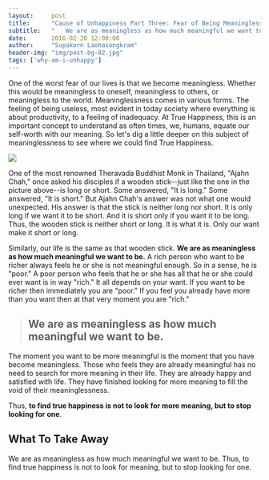 ```yaml
---
layout:     post
title:      "Cause of Unhappiness Part Three: Fear of Being Meaningless"
subtitle:   "	We are as meaningless as how much meaningful we want to be. Thus, to find true happiness is not to look for meaning, but to stop looking for one."
date:       2016-02-20 12:00:00
author:     "Supakorn Laohasongkram"
header-img: "img/post-bg-02.jpg"
tags: ['why-am-i-unhappy']
---
```


One of the worst fear of our lives is that we become meaningless. Whether this would be meaningless to oneself, meaningless to others, or meaningless to the world. Meaninglessness comes in various forms. The feeling of being useless, most evident in today society where everything is about productivity, to a feeling of inadequacy. At True Happiness, this is an important concept to understand as often times, we, humans, equate our self-worth with our meaning. So let's dig a little deeper on this subject of meaninglessness to see where we could find True Happiness.

<img class="img-responsive" src="http://true-happiness.github.io/img/stick.jpg" />

One of the most renowned Theravada Buddhist Monk in Thailand, "Ajahn Chah," once asked his disciples if a wooden stick--just like the one in the picture above--is long or short. Some answered, "It is long." Some answered, "It is short." But Ajahn Chah's answer was not what one would unexpected. His answer is that the stick is neither long nor short. It is only long if we want it to be short. And it is short only if you want it to be long. Thus, the wooden stick is neither short or long. It is what it is. Only our want make it short or long.

Similarly, our life is the same as that wooden stick. <strong>We are as meaningless as how much meaningful we want to be.</strong> A rich person who want to be richer always feels he or she is not meaningful enough. So in a sense, he is "poor." A poor person who feels that he or she has all that he or she could ever want is in way "rich." It all depends on your want. If you want to be richer then immediately you are "poor." If you feel you already have more than you want then at that very moment you are "rich."
<blockquote>
<h2>We are as meaningless as how much meaningful we want to be.</h2>
</blockquote>
The moment you want to be more meaningful is the moment that you have become meaningless. Those who feels they are already meaningful has no need to search for more meaning in their life. They are already happy and satisfied with life. They have finished looking for more meaning to fill the void of their meaninglessness.

Thus, <strong>to find true happiness is not to look for more meaning, but to stop looking for one</strong>.
<h2 class="section-heading">What To Take Away</h2>
We are as meaningless as how much meaningful we want to be. Thus, to find true happiness is not to look for meaning, but to stop looking for one.

<!-- 
<p>
	Meaning emernate from the function of difference. What I mean by that is meaning is only possible by comparing two things. The meaning of something is emernate from what it is not. How
</p> -->

<!-- 
<p>Life, in essense, is incomparable to one another. Life is just is. You can compare all you want but at the end of the day how could you ever compare something so different to one another? So live and let live.</p>

We are as meaningless as we want to be. 


<p>meaning = self-worth</p>

<p>If you have studied Philosophy espeically on the topic of epistemology or the study of how we know what we know then you will know that meaning emernate from a function of difference. What I mean by that is </p>

<p>This is what I am going to tell you. First, it's ok to be meaningless.(decontructivist) Second, you are not meaningless.(constructivist)</p>

<p>People are looking for a meaningful life, but to truly live is not to look for one.</p>


<p>If you want to be meaningful, then you need to have what it takes to be meaningless.</p>

<a href="http://seattleinsight.org/Talks/BrowseTalks/DharmaTalk/tabid/90/TalkID/375/Default.aspx">recommended talks</a>



<p> 
	Let's face it. I believe we are all born with the fear of being meaningless. We are so fearful that we will not have any meaning that we live our lives trying to add meaning to ourselves. We buy things we do not need to help boost our ego. We want to get that degrees so that we look better than our friends. We want to get that job so that we feel better about ourselves. Why? because we feel we still do not have enough.
</p>

<blockquote>It takes so little, so infinitely little, for someone to find himself on the other side of the border, where everything - love, convictions, faith, history - no longer has meaning. The whole mystery of human life resides on the fact that it is spent in the immediate proximity of, and even in direct contact with, that border, that it is separated from it not by kilometers but by barely a millimeter.<br><br>- Milan Kundera, The Book of Laughter and Forgetting</blockquote>

<p>
This fear of being meaningless has been with us since we were born and it is at the core of our existence.

	We can't even rest anymore since it is tied to a sense of meaninglessness. We can't even not have a salary. How much salary we make become how meaningful we are.

	But is being meaningful or useful in life
</p>


So why do we not want to be meaningless? What's wrong with being meaningless? I believe that the answer to this question is the fact that we were born with nothing to begin with.

So why do we fear meaninglessness?
How does meaningless cause us unhappiness?


<p>
	But we are born with nothing, and we will die with nothing. So actually whatever a little we have right now is already a plus. It is a gift just to be alive. It is a gift to be born healthy. Thus, it is not correct to assume that we are meaningless.

	It's ok to be meaningless. We were all born from being zero. 

	There are probably millions of infant motality  We have nothing to begin with. Why are we crying over something which is even already even better than when we are born. Many infants today die even before they get a chance to live. Why are we crying over our the bad luck despite being so lucky to live up until now?
</p>

<p>
	Meaning is, therefore, relative. Let's say you feel you are not rich enough. And you are unhappy about it. 

	Meaning is created by comparing one thing with another. It simply the difference between one thing and another. Meaning does not emernate from the thing itself. 
</p>
 -->